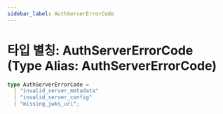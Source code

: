 ```yaml
---
sidebar_label: AuthServerErrorCode
---
```


# 타입 별칭: AuthServerErrorCode (Type Alias: AuthServerErrorCode)

```ts
type AuthServerErrorCode = 
  | "invalid_server_metadata"
  | "invalid_server_config"
  | "missing_jwks_uri";
```
